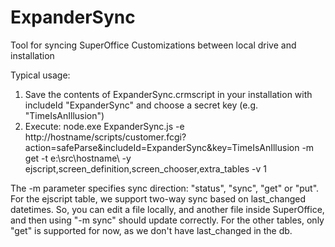# ExpanderSync
Tool for syncing SuperOffice Customizations between local drive and installation

Typical usage:

1. Save the contents of ExpanderSync.crmscript in your installation with includeId "ExpanderSync" and choose a secret key (e.g. "TimeIsAnIllusion")
2. Execute: node.exe ExpanderSync.js -e http://hostname/scripts/customer.fcgi?action=safeParse&includeId=ExpanderSync&key=TimeIsAnIllusion -m get -t e:\src\hostname\ -y ejscript,screen_definition,screen_chooser,extra_tables -v 1

The -m parameter specifies sync direction: "status", "sync", "get" or "put". For the ejscript table, we support two-way sync based on last_changed datetimes. So, you can edit a file locally, and another file inside SuperOffice, and then using "-m sync" should update correctly. For the other tables, only "get" is supported for now, as we don't have last_changed in the db.
